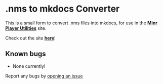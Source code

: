 # .nms to mkdocs Converter

This is a small form to convert .nms files into mkdocs, for use in the [**Minr Player Utilities**](https://x3a1n4.github.io/minr-docs/) site.

Check out the site [**here**](https://x3a1n4.github.io/nms-to-md/)!

## Known bugs
- None currently!

Report any bugs by [opening an issue](https://github.com/x3a1n4/nms-to-md/issues/new)